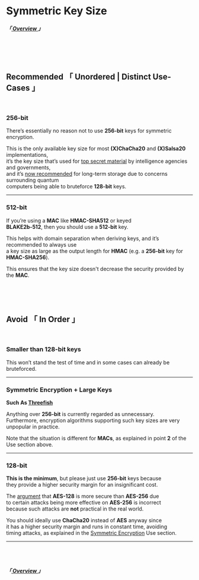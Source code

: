
[ Key Length 3 ]: https://www.keylength.com/en/3/
[ Key Length 6 ]: https://www.keylength.com/en/6/

[ Threefish ]: https://en.wikipedia.org/wiki/Threefish
[ Why 256 ]: https://blog.1password.com/why-we-moved-to-256-bit-aes-keys/

[ Overview ]: ../Overview


# Symmetric Key Size
##### 「[ Overview ]」

<br>
<br>
<br>


## **Recommended** 「 Unordered | Distinct Use-Cases 」

<br>

### 256-bit

There’s essentially no reason not to use **256-bit** keys for symmetric encryption.


This is the only available key size for most **(X)ChaCha20** and **(X)Salsa20** implementations,<br>
it’s the key size that’s used for [top secret material][ Key Length 6 ] by intelligence agencies and governments,<br>
and it’s [now recommended][ Key Length 3 ] for long-term storage due to concerns surrounding quantum<br>
computers being able to bruteforce **128-bit** keys.

---

### 512-bit

If you’re using a **MAC** like **HMAC-SHA512** or keyed<br>
**BLAKE2b-512**, then you should use a **512-bit** key.

This helps with domain separation when deriving keys, and it’s recommended to always use<br>
a key size as large as the output length for **HMAC** (e.g. a **256-bit** key for **HMAC-SHA256**).

This ensures that the key size doesn't decrease the security provided by the **MAC**.


<br>
<br>
<br>


## **Avoid** 「 In Order 」

<br>

### Smaller than 128-bit keys

This won’t stand the test of time and in some cases can already be bruteforced.

---

### Symmetric Encryption + Large Keys
**Such As [ Threefish ]**

Anything over **256-bit** is currently regarded as unnecessary.<br>
Furthermore, encryption algorithms supporting such key sizes are very unpopular in practice.

Note that the situation is different for **MACs**, as explained in point **2** of the Use section above.

---

### 128-bit

**This is the minimum**, but please just use **256-bit** keys because<br>
they provide a higher security margin for an insignificant cost.

The [argument][ Why 256 ] that **AES-128** is more secure than **AES-256** due<br>
to certain attacks being more effective on **AES-256** is incorrect<br>
because such attacks are **not** practical in the real world.

You should ideally use **ChaCha20** instead of **AES** anyway since<br>
it has a higher security margin and runs in constant time, avoiding<br>
timing attacks, as explained in the [Symmetric Encryption](./Symmetric%20Encryption) Use section.

---

<br>
<br>

##### 「[ Overview ]」
